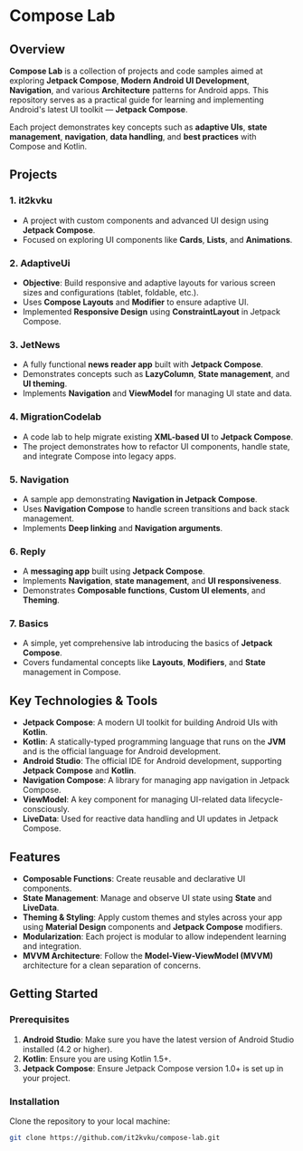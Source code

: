 # Compose Lab

## Overview

**Compose Lab** is a collection of projects and code samples aimed at exploring **Jetpack Compose**, **Modern Android UI Development**, **Navigation**, and various **Architecture** patterns for Android apps. This repository serves as a practical guide for learning and implementing Android's latest UI toolkit — **Jetpack Compose**.

Each project demonstrates key concepts such as **adaptive UIs**, **state management**, **navigation**, **data handling**, and **best practices** with Compose and Kotlin.

## Projects

### 1. **it2kvku**
- A project with custom components and advanced UI design using **Jetpack Compose**.
- Focused on exploring UI components like **Cards**, **Lists**, and **Animations**.

### 2. **AdaptiveUi**
- **Objective**: Build responsive and adaptive layouts for various screen sizes and configurations (tablet, foldable, etc.).
- Uses **Compose Layouts** and **Modifier** to ensure adaptive UI.
- Implemented **Responsive Design** using **ConstraintLayout** in Jetpack Compose.

### 3. **JetNews**
- A fully functional **news reader app** built with **Jetpack Compose**.
- Demonstrates concepts such as **LazyColumn**, **State management**, and **UI theming**.
- Implements **Navigation** and **ViewModel** for managing UI state and data.

### 4. **MigrationCodelab**
- A code lab to help migrate existing **XML-based UI** to **Jetpack Compose**.
- The project demonstrates how to refactor UI components, handle state, and integrate Compose into legacy apps.

### 5. **Navigation**
- A sample app demonstrating **Navigation in Jetpack Compose**.
- Uses **Navigation Compose** to handle screen transitions and back stack management.
- Implements **Deep linking** and **Navigation arguments**.

### 6. **Reply**
- A **messaging app** built using **Jetpack Compose**.
- Implements **Navigation**, **state management**, and **UI responsiveness**.
- Demonstrates **Composable functions**, **Custom UI elements**, and **Theming**.

### 7. **Basics**
- A simple, yet comprehensive lab introducing the basics of **Jetpack Compose**.
- Covers fundamental concepts like **Layouts**, **Modifiers**, and **State** management in Compose.

## Key Technologies & Tools

- **Jetpack Compose**: A modern UI toolkit for building Android UIs with **Kotlin**.
- **Kotlin**: A statically-typed programming language that runs on the **JVM** and is the official language for Android development.
- **Android Studio**: The official IDE for Android development, supporting **Jetpack Compose** and **Kotlin**.
- **Navigation Compose**: A library for managing app navigation in Jetpack Compose.
- **ViewModel**: A key component for managing UI-related data lifecycle-consciously.
- **LiveData**: Used for reactive data handling and UI updates in Jetpack Compose.

## Features

- **Composable Functions**: Create reusable and declarative UI components.
- **State Management**: Manage and observe UI state using **State** and **LiveData**.
- **Theming & Styling**: Apply custom themes and styles across your app using **Material Design** components and **Jetpack Compose** modifiers.
- **Modularization**: Each project is modular to allow independent learning and integration.
- **MVVM Architecture**: Follow the **Model-View-ViewModel (MVVM)** architecture for a clean separation of concerns.

## Getting Started

### Prerequisites

1. **Android Studio**: Make sure you have the latest version of Android Studio installed (4.2 or higher).
2. **Kotlin**: Ensure you are using Kotlin 1.5+.
3. **Jetpack Compose**: Ensure Jetpack Compose version 1.0+ is set up in your project.

### Installation

Clone the repository to your local machine:

```bash
git clone https://github.com/it2kvku/compose-lab.git
